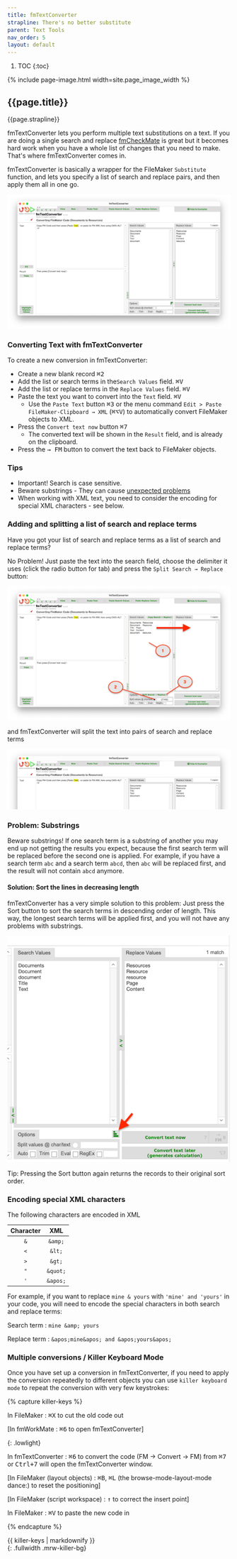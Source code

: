 ```yaml
---
title: fmTextConverter
strapline: There's no better substitute
parent: Text Tools
nav_order: 5
layout: default
---
```

1. TOC
{:toc}

{% include page-image.html width=site.page_image_width %}

## {{page.title}}

{{page.strapline}}

fmTextConverter lets you perform multiple text substitutions on a text. If you are doing a single search and replace [fmCheckMate](fmcheckmate.html) is great but it becomes hard work when you have a whole list of changes that you need to make. That's where fmTextConverter comes in.

fmTextConverter is basically a wrapper for the FileMaker `Substitute` function, and lets you specify a list of search and replace pairs, and then apply them all in one go.

![fmTextConverter screenshot with instructions](/assets/images/fmtextconverter-screenshot-with-instructions.png)

### Converting Text with fmTextConverter

To create a new conversion in fmTextConverter:

- Create a new blank record <kbd>⌘2</kbd>
- Add the list or search terms in the`Search Values` field. <kbd>⌘V</kbd>
- Add the list or replace terms in the `Replace Values` field. <kbd>⌘V</kbd>
- Paste the text you want to convert into the `Text` field. <kbd>⌘V</kbd>
  - Use the `Paste Text` button <kbd>⌘3</kbd> or the menu command `Edit > Paste FileMaker-Clipboard → XML` (<kbd>⌘⌥V</kbd>) to automatically convert FileMaker objects to XML.
- Press the `Convert text now` button <kbd>⌘7</kbd>
  - The converted text will be shown in the `Result` field, and is already on the clipboard.
- Press the <kbd>→ FM</kbd> button to convert the text back to FileMaker objects.

### Tips

- Important! Search is case sensitive.
- Beware substrings - They can cause [unexpected problems](#problem-substrings)
- When working with XML text, you need to consider the encoding for special XML characters - see below.

### Adding and splitting a list of search and replace terms

Have you got your list of search and replace terms as a list of search and replace terms?

No Problem! Just paste the text into the search field, choose the delimiter it uses (click the radio button for tab) and press the `Split Search → Replace` button:

![Two columns](/assets/images/fmtextconverter-screenshot-two-columns-1.png)

and fmTextConverter will split the text into pairs of search and replace terms

![Two columns](/assets/images/fmtextconverter-screenshot-two-columns-2.png)

### Problem: Substrings

Beware substrings! If one search term is a substring of another you may end up not getting the results you expect, because the first search term will be replaced before the second one is applied. For example, if you have a search term `abc` and a search term `abcd`, then `abc` will be replaced first, and the result will not contain `abcd` anymore.

#### Solution: Sort the lines in decreasing length

fmTextConverter has a very simple solution to this problem: Just press the Sort button to sort the search terms in descending order of length. This way, the longest search terms will be applied first, and you will not have any problems with substrings.

![Sort Button](/assets/images/fmtextconverter-screenshot-sort-button.png)

Tip: Pressing the Sort button again returns the records to their original sort order.

### Encoding special XML characters

The following characters are encoded in XML

| Character | XML      |
| :-------: | :------: |
| `&`       | `&amp;`  |
| `<`       | `&lt;`   |
| `>`       | `&gt;`   |
| `"`       | `&quot;` |
| `'`       | `&apos;` |

For example, if you want to replace `mine & yours` with `'mine' and 'yours'` in your code, you will need to encode the special characters in both search and replace terms:

Search term
: `mine &amp; yours`

Replace term
: `&apos;mine&apos; and &apos;yours&apos;`

### Multiple conversions / Killer Keyboard Mode

Once you have set up a conversion in fmTextConverter, if you need to apply the conversion repeatedly to different objects you can use `killer keyboard mode` to repeat the conversion with very few keystrokes:

{% capture killer-keys %}

In FileMaker
: <kbd>⌘X</kbd> to cut the old code out

[In fmWorkMate
: <kbd>⌘6</kbd> to open fmTextConverter]

{: .lowlight}

In fmTextConverter
: <kbd>⌘6</kbd> to convert the code (FM → Convert → FM)
from <kbd>⌘7</kbd> or <kbd>Ctrl+7</kbd> will open the fmTextConverter window.

[In FileMaker (layout objects)
: <kbd>⌘B</kbd>, <kbd>⌘L</kbd> (the browse-mode-layout-mode dance:) to reset the positioning]

[In FileMaker (script workspace)
: <kbd>↑</kbd> to correct the insert point]

In FileMaker
: <kbd>⌘V</kbd> to paste the new code in

{% endcapture %}<section>{{ killer-keys | markdownify }}</section>{: .fullwidth .mrw-killer-bg}